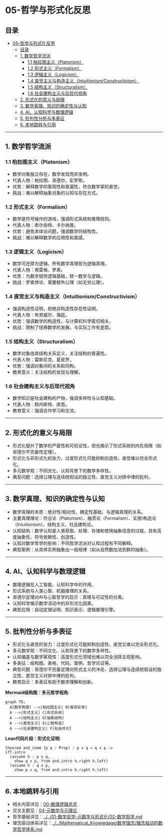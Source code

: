 # 05-哲学与形式化反思

## 目录

- [05-哲学与形式化反思](#05-哲学与形式化反思)
  - [目录](#目录)
  - [1. 数学哲学流派](#1-数学哲学流派)
    - [1.1 柏拉图主义（Platonism）](#11-柏拉图主义platonism)
    - [1.2 形式主义（Formalism）](#12-形式主义formalism)
    - [1.3 逻辑主义（Logicism）](#13-逻辑主义logicism)
    - [1.4 直觉主义与构造主义（Intuitionism/Constructivism）](#14-直觉主义与构造主义intuitionismconstructivism)
    - [1.5 结构主义（Structuralism）](#15-结构主义structuralism)
    - [1.6 社会建构主义与后现代视角](#16-社会建构主义与后现代视角)
  - [2. 形式化的意义与局限](#2-形式化的意义与局限)
  - [3. 数学真理、知识的确定性与认知](#3-数学真理知识的确定性与认知)
  - [4. AI、认知科学与数理逻辑](#4-ai认知科学与数理逻辑)
  - [5. 批判性分析与多表征](#5-批判性分析与多表征)
  - [6. 本地跳转与引用](#6-本地跳转与引用)

---

## 1. 数学哲学流派

### 1.1 柏拉图主义（Platonism）

- 数学对象独立存在，数学发现而非发明。
- 代表人物：柏拉图、哥德尔、彭罗斯。
- 优势：解释数学的客观性和普遍性，符合数学家的直觉。
- 挑战：难以解释抽象对象的认知与存在方式。

### 1.2 形式主义（Formalism）

- 数学是符号操作的游戏，强调形式系统和推理规则。
- 代表人物：希尔伯特、卡尔纳普。
- 优势：避免本体论问题，强调数学的结构性。
- 挑战：难以解释数学的应用性和美感。

### 1.3 逻辑主义（Logicism）

- 数学可还原为逻辑，所有数学真理皆为逻辑真理。
- 代表人物：弗雷格、罗素。
- 优势：为数学提供逻辑基础，统一数学与逻辑。
- 挑战：罗素悖论、需要额外公理（如无穷公理）。

### 1.4 直觉主义与构造主义（Intuitionism/Constructivism）

- 强调构造性证明，拒绝非构造性存在性证明。
- 代表人物：布劳威尔、海廷。
- 优势：强调数学的构造性，与计算机科学密切相关。
- 挑战：限制了经典数学的发展，与实际工作有差距。

### 1.5 结构主义（Structuralism）

- 数学对象由其结构关系定义，关注结构的普遍性。
- 代表人物：雷斯尼克、夏皮罗。
- 优势：强调对象间的关系和同构。
- 教育意义：关注结构的发现与理解。

### 1.6 社会建构主义与后现代视角

- 数学知识是社会建构的产物，强调多样性与认知基础。
- 代表人物：欧内斯特、库恩。
- 教育意义：强调合作学习和交流。

---

## 2. 形式化的意义与局限

- 形式化提升了数学的严密性和可验证性，但也揭示了形式系统的内在局限（如哥德尔不完备性定理）。
- 形式化与非形式化的张力，过度形式化可能抑制创造性，直觉难以完全形式化。
- 多元数学观：不同文化、认知背景下的数学多样性。
- 典型问题：选择公理与连续统假设的独立性、直觉主义对排中律的批判。

---

## 3. 数学真理、知识的确定性与认知

- 数学真理的本质：绝对性/相对性、确定性基础、与逻辑真理的关系。
- 主要真理理论：符合论（Platonism）、融贯论（Formalism）、实用/构造论（Intuitionism）、结构主义、社会建构论。
- 认知结构：数学认知是人类获取、处理、存储和使用抽象信息的过程，具有高度抽象性、符号依赖性、创造性。
- 认知对数学哲学的影响：不同哲学流派对认知过程有不同解释。
- 典型案例：从具体实例抽象出一般规律（如从自然数加法到群的抽象）。

---

## 4. AI、认知科学与数理逻辑

- 数理逻辑在人工智能、认知科学中的作用。
- 形式系统与人类心智、机器推理的关系。
- 哥德尔定理对AI与心智哲学的启示：真理与可证性的分离。
- 认知科学揭示数学活动中的非形式化因素。
- 典型应用：自动定理证明、知识表示、逻辑推理引擎。

---

## 5. 批判性分析与多表征

- 形式化与直觉的张力：过度形式化可能抑制创造性，直觉又难以完全形式化。
- 多元数学观：不同文化、认知背景下的数学多样性。
- 认知偏差与数学客观性：高度形式化领域也难以完全消除主观影响。
- 多表征：结构图、表格、代码、案例、哲学论证等。
- 典型问题：哥德尔不完备定理对形式主义的冲击、选择公理与连续统假设的独立性、直觉主义对排中律的批判。
- 教育启示：多表征有助于数学理解和创新。

**Mermaid结构图：多元哲学视角**:

```mermaid
graph TD;
  A[数学真理] -->|柏拉图主义| B[客观实体]
  A -->|形式主义| C[形式系统]
  A -->|结构主义| D[抽象结构]
  A -->|直觉主义| E[心智构造]
  A -->|社会建构主义| F[社会共识]
```

**Lean代码片段：形式化证明**:

```lean
theorem and_comm (p q : Prop) : p ∧ q ↔ q ∧ p :=
iff.intro
  (assume h : p ∧ q,
    show q ∧ p, from and.intro h.right h.left)
  (assume h : q ∧ p,
    show p ∧ q, from and.intro h.right h.left)
```

---

## 6. 本地跳转与引用

- 相关内容详见：[00-数理逻辑总览](00-数理逻辑总览.md)
- 交叉主题见：[04-元数学与元理论](04-元数学与元理论.md)
- 哲学基础详见：[../../01-数学哲学-元数学与形式化/02-数学哲学.md](../../01-数学哲学-元数学与形式化/02-数学哲学.md)
- 理念驱动体系详见：[../../Mathematical_Knowledage/数学理念/理念驱动的数学哲学体系.md](../../Mathematical_Knowledage/数学理念/理念驱动的数学哲学体系.md)
